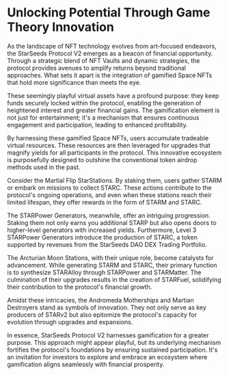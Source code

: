 # Unlocking Potential Through Game Theory Innovation

As the landscape of NFT technology evolves from art-focused endeavors, the StarSeeds Protocol V2 emerges as a beacon of financial opportunity. Through a strategic blend of NFT Vaults and dynamic strategies, the protocol provides avenues to amplify returns beyond traditional approaches. What sets it apart is the integration of gamified Space NFTs that hold more significance than meets the eye.

These seemingly playful virtual assets have a profound purpose: they keep funds securely locked within the protocol, enabling the generation of heightened interest and greater financial gains. The gamification element is not just for entertainment; it's a mechanism that ensures continuous engagement and participation, leading to enhanced profitability.

By harnessing these gamified Space NFTs, users accumulate tradeable virtual resources. These resources are then leveraged for upgrades that magnify yields for all participants in the protocol. This innovative ecosystem is purposefully designed to outshine the conventional token airdrop methods used in the past.

Consider the Martial Flip StarStations. By staking them, users gather STARM or embark on missions to collect STARC. These actions contribute to the protocol's ongoing operations, and even when these stations reach their limited lifespan, they offer rewards in the form of STARM and STARC.

The STARPower Generators, meanwhile, offer an intriguing progression. Staking them not only earns you additional STARP but also opens doors to higher-level generators with increased yields. Furthermore, Level 3 STARPower Generators introduce the production of STARC, a token supported by revenues from the StarSeeds DAO DEX Trading Portfolio.

The Arcturian Moon Stations, with their unique role, become catalysts for advancement. While generating STARM and STARC, their primary function is to synthesize STARAlloy through STARPower and STARMatter. The culmination of their upgrades results in the creation of STARFuel, solidifying their contribution to the protocol's financial growth.

Amidst these intricacies, the Andromeda Motherships and Martian Destroyers stand as symbols of innovation. They not only serve as key producers of STARv2 but also epitomize the protocol's capacity for evolution through upgrades and expansions.

In essence, StarSeeds Protocol V2 harnesses gamification for a greater purpose. This approach might appear playful, but its underlying mechanism fortifies the protocol's foundations by ensuring sustained participation. It's an invitation for investors to explore and embrace an ecosystem where gamification aligns seamlessly with financial prosperity.
